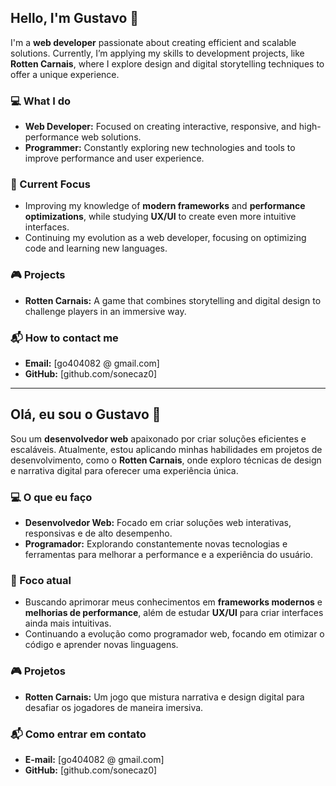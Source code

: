 ## Hello, I'm Gustavo 👋  
I'm a **web developer** passionate about creating efficient and scalable solutions. Currently, I’m applying my skills to development projects, like **Rotten Carnais**, where I explore design and digital storytelling techniques to offer a unique experience.  

### 💻 What I do  
- **Web Developer:** Focused on creating interactive, responsive, and high-performance web solutions.  
- **Programmer:** Constantly exploring new technologies and tools to improve performance and user experience.  

### 🌟 Current Focus  
- Improving my knowledge of **modern frameworks** and **performance optimizations**, while studying **UX/UI** to create even more intuitive interfaces.  
- Continuing my evolution as a web developer, focusing on optimizing code and learning new languages.  

### 🎮 Projects  
- **Rotten Carnais:** A game that combines storytelling and digital design to challenge players in an immersive way.

### 📬 How to contact me  
- **Email:** [go404082 @ gmail.com]  
- **GitHub:** [github.com/sonecaz0]  

---



## Olá, eu sou o Gustavo 👋  
Sou um **desenvolvedor web** apaixonado por criar soluções eficientes e escaláveis. Atualmente, estou aplicando minhas habilidades em projetos de desenvolvimento, como o **Rotten Carnais**, onde exploro técnicas de design e narrativa digital para oferecer uma experiência única.  

### 💻 O que eu faço  
- **Desenvolvedor Web:** Focado em criar soluções web interativas, responsivas e de alto desempenho.  
- **Programador:** Explorando constantemente novas tecnologias e ferramentas para melhorar a performance e a experiência do usuário.  

### 🌟 Foco atual  
- Buscando aprimorar meus conhecimentos em **frameworks modernos** e **melhorias de performance**, além de estudar **UX/UI** para criar interfaces ainda mais intuitivas.  
- Continuando a evolução como programador web, focando em otimizar o código e aprender novas linguagens.  

### 🎮 Projetos  
- **Rotten Carnais:** Um jogo que mistura narrativa e design digital para desafiar os jogadores de maneira imersiva.

### 📬 Como entrar em contato  
- **E-mail:** [go404082 @ gmail.com]  
- **GitHub:** [github.com/sonecaz0]  

